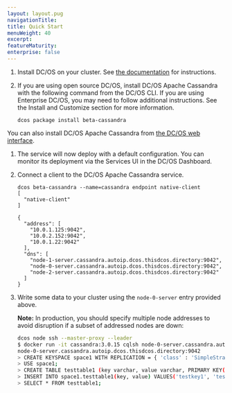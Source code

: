 ```yaml
---
layout: layout.pug
navigationTitle: 
title: Quick Start
menuWeight: 40
excerpt:
featureMaturity:
enterprise: false
---
```


1. Install DC/OS on your cluster. See [the
documentation](https://docs.mesosphere.com/latest/administration/installing/) for instructions.
1. If you are using open source DC/OS, install DC/OS Apache Cassandra with the following command from
the DC/OS CLI. If you are using Enterprise DC/OS, you may need to follow additional instructions. See
the Install and Customize section for more information.
   
   ```
   dcos package install beta-cassandra
   ```
   
You can also install DC/OS Apache Cassandra from [the DC/OS web
interface](https://docs.mesosphere.com/latest/usage/webinterface/).

1. The service will now deploy with a default configuration. You can monitor its deployment via the
Services UI in the DC/OS Dashboard.

1. Connect a client to the DC/OS Apache Cassandra service.

   ```
   dcos beta-cassandra --name=cassandra endpoint native-client
   [
     "native-client"
   ]

   {
     "address": [
       "10.0.1.125:9042",
       "10.0.2.152:9042",
       "10.0.1.22:9042"
     ],
     "dns": [
       "node-1-server.cassandra.autoip.dcos.thisdcos.directory:9042",
       "node-0-server.cassandra.autoip.dcos.thisdcos.directory:9042",
       "node-2-server.cassandra.autoip.dcos.thisdcos.directory:9042"
     ]
   }
   ```
   
1. Write some data to your cluster using the `node-0-server` entry provided above.

   **Note:** In production, you should specify multiple node addresses to avoid disruption if a subset
of addressed nodes are down:

   ```bash
   dcos node ssh --master-proxy --leader
   $ docker run -it cassandra:3.0.15 cqlsh node-0-server.cassandra.autoip.dcos.thisdcos.directory
   node-0-server.cassandra.autoip.dcos.thisdcos.directory:9042
   > CREATE KEYSPACE space1 WITH REPLICATION = { 'class' : 'SimpleStrategy', 'replication_factor' : 3 };
   > USE space1;
   > CREATE TABLE testtable1 (key varchar, value varchar, PRIMARY KEY(key));
   > INSERT INTO space1.testtable1(key, value) VALUES('testkey1', 'testvalue1');
   > SELECT * FROM testtable1;
   ```
